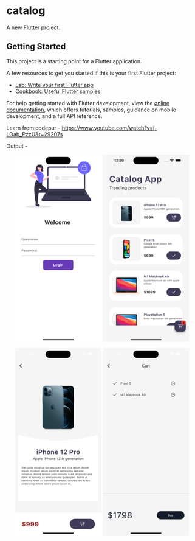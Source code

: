 # catalog

A new Flutter project.

## Getting Started

This project is a starting point for a Flutter application.

A few resources to get you started if this is your first Flutter project:

- [Lab: Write your first Flutter app](https://docs.flutter.dev/get-started/codelab)
- [Cookbook: Useful Flutter samples](https://docs.flutter.dev/cookbook)

For help getting started with Flutter development, view the
[online documentation](https://docs.flutter.dev/), which offers tutorials,
samples, guidance on mobile development, and a full API reference.

Learn from codepur - https://www.youtube.com/watch?v=j-LOab_PzzU&t=29207s


Output - 

<p align="center">
  <img src="https://github.com/patugosavi/FlutterCatalog/blob/main/assets/output%20images/login.png" alt="Login Page" width="45%">
  <img src="https://github.com/patugosavi/FlutterCatalog/blob/main/assets/output%20images/homepage.png" alt="Home Page" width="45%">
</p>
<p align="center">
  <img src="https://github.com/patugosavi/FlutterCatalog/blob/main/assets/output%20images/detail.png" alt="Detail Page" width="45%">
  <img src="https://github.com/patugosavi/FlutterCatalog/blob/main/assets/output%20images/cartpage.png" alt="Carty Page" width="45%">
</p>
